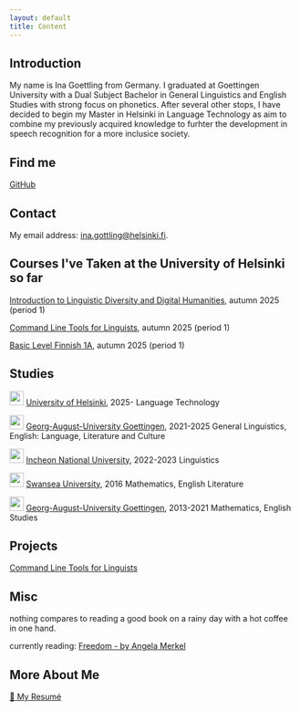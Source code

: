 ```yaml
---
layout: default
title: Content
---
```



## Introduction

My name is Ina Goettling from Germany. I graduated at Goettingen University with a Dual Subject Bachelor in General Linguistics and English Studies with strong focus on phonetics. After several other stops, I have decided to begin my Master in Helsinki in Language Technology as aim to combine my previously acquired knowledge to furhter the development in speech recognition for a more inclusice society.


## Find me

[GitHub](https://github.com/go-ina)


## Contact

My email address: ina.gottling@helsinki.fi. 


## Courses I've Taken at the University of Helsinki so far

[Introduction to Linguistic Diversity and Digital Humanities](https://studies.helsinki.fi/courses/course-unit/otm-0cbf2f3d-6cbe-4689-8903-e68ddae3bffe/LDA-301), autumn 2025 (period 1)

[Command Line Tools for Linguists](https://studies.helsinki.fi/courses/course-unit/otm-92ee484e-456b-409f-a397-d9d2b6e40a2f/KIK-LG221), autumn 2025 (period 1)

[Basic Level Finnish 1A](https://studies.helsinki.fi/courses/course-unit/otm-176bad08-f6e1-4dc9-a5d5-ac4e264a4519/SUO-111), autumn 2025 (period 1)


## Studies

<img src="{{ '/assets/images/helsinki.png' | relative_url }}" width=25> [University of Helsinki](https://www.helsinki.fi/en), 2025- Language Technology

<img src="{{ '/assets/images/goettingen.png' | relative_url }}" width=25> [Georg-August-University Goettingen](https://www.uni-goettingen.de/en/1.html), 2021-2025 General Linguistics, English: Language, Literature and Culture

<img src="{{ '/assets/images/incheon.png' | relative_url }}" width=25> [Incheon National University](https://www.inu.ac.kr/inuengl/8509/subview.do), 2022-2023 Linguistics

<img src="{{ '/assets/images/swansea.png' | relative_url }}" width=25> [Swansea University](https://www.swansea.ac.uk/), 2016 Mathematics, English Literature

<img src="{{ '/assets/images/goettingen.png' | relative_url }}" width=25> [Georg-August-University Goettingen](https://www.uni-goettingen.de/en/1.html), 2013-2021 Mathematics, English Studies


## Projects

[Command Line Tools for Linguists](https://github.com/go-ina/cmdline-course)

## Misc

nothing compares to reading a good book on a rainy day with a hot coffee in one hand.

currently reading: [Freedom - by Angela Merkel](https://en.wikipedia.org/wiki/Freedom_(Merkel_book))

## More About Me

[📄 My Resumé](/assets/doc/Resume-Ina-Goettling.pdf)
